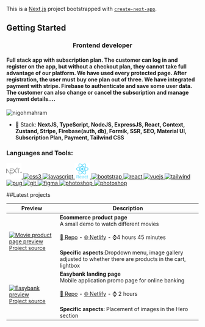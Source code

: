 This is a [Next.js](https://nextjs.org/) project bootstrapped with [`create-next-app`](https://github.com/vercel/next.js/tree/canary/packages/create-next-app).

## Getting Started

<h3 align="center">Frontend developer</h3>
<h4 align="left"> Full stack app with subscription plan. The customer can log in and register on the app, but without a checkout plan, they cannot take full advantage of our platform. We have used every protected page. After registration, the user must buy one plan out of three. We have integrated payment with stripe. Firebase to authenticate and save some user data. The customer can also change or cancel the subscription and manage payment details.... </h4>

<p align="left"> <img src="https://komarev.com/ghpvc/?username=nigohmahram&label=Profile%20views&color=0e75b6&style=flat" alt="nigohmahram" /> </p>

<!-- <p align="left"> <a href="https://github.com/ryo-ma/github-profile-trophy"><img src="https://github-profile-trophy.vercel.app/?username=nigohmahram" alt="nigohmahram" /></a> </p> -->

<!-- <p align="left"> <a href="https://twitter.com/@hmaxsudovich" target="blank"><img src="https://img.shields.io/twitter/follow/@hmaxsudovich?logo=twitter&style=for-the-badge" alt="@hmaxsudovich" /></a> </p> -->

- 🌱 Stack: **NextJS, TypeScript, NodeJS, ExpressJS, React, Context, Zustand, Stripe, Firebase(auth, db), Formik, SSR, SEO, Material UI, Subscription Plan, Payment, Tailwind CSS**

<h3 align="left">Languages and Tools:</h3>
<p align="left">
    <a href="https://www.w3.org/nextjs/" target="_blank" rel="noreferrer"> <img src="https://raw.githubusercontent.com/devicons/devicon/master/icons/nextjs/nextjs-original-wordmark.svg" alt="html5" width="40" height="40"/>
    </a>
    <a href="https://www.w3schools.com/css/" target="_blank" rel="noreferrer"> <img src="https://www.logicbig.com/tutorials/misc/typescript/images/typescript.png" alt="css3" width="40" height="40"/>
    </a>
    <a href="https://developer.mozilla.org/en-US/docs/Web/JavaScript" target="_blank" rel="noreferrer"> <img src="https://www.braintechnosys.com/wp-content/themes/braintechnosys/img/tech/express-js.png" alt="javascript" width="40" height="40"/>
    </a>
    <a href="https://sass-lang.com" target="_blank" rel="noreferrer"> <img src="https://raw.githubusercontent.com/devicons/devicon/master/icons/react/react-original-wordmark.svg" alt="sass" width="40" height="40"/>
    </a>
    <a href="https://getbootstrap.com" target="_blank" rel="noreferrer"> <img src="https://i.morioh.com/200624/01946ae2.jpg" alt="bootstrap" width="40" height="40"/>
    </a>
    <a href="https://reactjs.org/" target="_blank" rel="noreferrer"> <img src="https://img.stackshare.io/service/11559/zustand.png" alt="react" width="40" height="40"/>
    </a>
    <a href="https://vuejs.org/" target="_blank" rel="noreferrer"> <img src="https://logos-world.net/wp-content/uploads/2021/03/Stripe-Symbol.png" alt="vuejs" width="40" height="40"/>
    </a>
    <a href="https://tailwindcss.com/" target="_blank" rel="noreferrer"> <img src="https://link-value.fr/wp-content/uploads/2021/06/Firebase.png" alt="tailwind" width="40" height="40"/>
    </a>
    <a href="https://pugjs.org" target="_blank" rel="noreferrer"> <img src="https://blog.logrocket.com/wp-content/uploads/2021/04/multistep-wizard-forms-formik-react-query.png" alt="pug" width="40" height="40"/>
    </a>
    <a href="https://git-scm.com/" target="_blank" rel="noreferrer"> <img src="https://teletype.in/files/17/fe/17fe02c4-1d13-48c7-ac4d-4e4c133a6def.png" alt="git" width="40" height="40"/>
    </a>
    <a href="https://www.figma.com/" target="_blank" rel="noreferrer"> <img src="https://marmelab.com/react-admin/assets/techs/material-ui.png" alt="figma" width="40" height="40"/>
    </a>
    <a href="https://www.photoshop.com/en" target="_blank" rel="noreferrer"> <img src="https://www.pngmart.com/files/7/Payment-PNG-Clipart.png" alt="photoshop" width="40" height="40"/>
    </a>
    <a href="https://www.photoshop.com/en" target="_blank" rel="noreferrer"> <img src="https://media.zeemly.com/zeemly/product/tailwind-css.png" alt="photoshop" width="40" height="40"/>
    </a>
  </p>

##Latest projects

  <table>
<thead>
<tr>
<th>Preview</th>
<th>Description</th>
</tr>
</thead>
<tbody>
<tr>
<td><a target="_blank" rel="noopener noreferrer nofollow" href="https://camo.githubusercontent.com/2f0f7baa1627181caa656bf6fa631479e1c3880af09e176caa2eb7bb493f5ca0/68747470733a2f2f7265732e636c6f7564696e6172792e636f6d2f647a32303973366a6b2f696d6167652f75706c6f61642f715f6175746f2c775f3730302f4368616c6c656e6765732f66687a70646e616272656b353068766866746e6c2e6a7067"><img src="https://camo.githubusercontent.com/2f0f7baa1627181caa656bf6fa631479e1c3880af09e176caa2eb7bb493f5ca0/68747470733a2f2f7265732e636c6f7564696e6172792e636f6d2f647a32303973366a6b2f696d6167652f75706c6f61642f715f6175746f2c775f3730302f4368616c6c656e6765732f66687a70646e616272656b353068766866746e6c2e6a7067" alt="Movie product page preview" width="250" data-canonical-src="https://res.cloudinary.com/dz209s6jk/image/upload/q_auto,w_700/Challenges/fhzpdnabrek50hvhftnl.jpg" style="max-width: 100%;"></a><br><a href="https://www.frontendmentor.io/challenges/ecommerce-product-page-UPsZ9MJp6" rel="nofollow">Project source</a></td>
<td><strong>Ecommerce product page</strong> <br>A small demo to watch different movies <br><br> <a href="https://github.com/frontendtester/ecommerce-product-page/"><g-emoji class="g-emoji" alias="receipt" fallback-src="https://github.githubassets.com/images/icons/emoji/unicode/1f9fe.png">🧾</g-emoji> Repo</a> - <a href="https://mjb-ecommerce-product-page.netlify.app/" rel="nofollow"><g-emoji class="g-emoji" alias="globe_with_meridians" fallback-src="https://github.githubassets.com/images/icons/emoji/unicode/1f310.png">🌐</g-emoji> Netlify</a> - <g-emoji class="g-emoji" alias="watch" fallback-src="https://github.githubassets.com/images/icons/emoji/unicode/231a.png">⌚</g-emoji>4 hours 45 minutes<br><br> <strong>Specific aspects:</strong>Dropdown menu, image gallery adjusted to whether there are products in the cart, lightbox</td>
</tr>
<tr>
<td><a target="_blank" rel="noopener noreferrer nofollow" href="https://camo.githubusercontent.com/63b4731380a348995ccca745ea79ea29c96eaedd8ada0536d0ee4269422ff369/68747470733a2f2f7265732e636c6f7564696e6172792e636f6d2f647a32303973366a6b2f696d6167652f75706c6f61642f715f6175746f2c775f3730302f4368616c6c656e6765732f6f34697979776b776a6333316570636d736d796f2e6a7067"><img src="https://camo.githubusercontent.com/63b4731380a348995ccca745ea79ea29c96eaedd8ada0536d0ee4269422ff369/68747470733a2f2f7265732e636c6f7564696e6172792e636f6d2f647a32303973366a6b2f696d6167652f75706c6f61642f715f6175746f2c775f3730302f4368616c6c656e6765732f6f34697979776b776a6333316570636d736d796f2e6a7067" alt="Easybank preview" width="250" data-canonical-src="https://res.cloudinary.com/dz209s6jk/image/upload/q_auto,w_700/Challenges/o4iyywkwjc31epcmsmyo.jpg" style="max-width: 100%;"></a><br><a href="https://www.frontendmentor.io/challenges/easybank-landing-page-WaUhkoDN" rel="nofollow">Project source</a></td>
<td><strong>Easybank landing page</strong> <br>Mobile application promo page for online banking <br><br> <a href="https://github.com/Nigohmahram/easybank"><g-emoji class="g-emoji" alias="receipt" fallback-src="https://github.githubassets.com/images/icons/emoji/unicode/1f9fe.png">🧾</g-emoji> Repo</a> - <a href="https://mjb-easybank.netlify.app/" rel="nofollow"><g-emoji class="g-emoji" alias="globe_with_meridians" fallback-src="https://github.githubassets.com/images/icons/emoji/unicode/1f310.png">🌐</g-emoji> Netlify</a> - <g-emoji class="g-emoji" alias="watch" fallback-src="https://github.githubassets.com/images/icons/emoji/unicode/231a.png">⌚</g-emoji> 2 hours<br><br> <strong>Specific aspects:</strong> Placement of images in the Hero section</td>
</tr>
</tbody>
</table>
